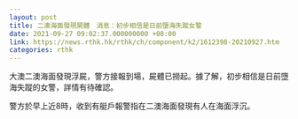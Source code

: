 ```yaml
---
layout: post
title: 二澳海面發現屍體　消息：初步相信是日前墮海失蹤女警
date: 2021-09-27 09:02:37.000000000 +08:00
link: https://news.rthk.hk/rthk/ch/component/k2/1612398-20210927.htm
categories: rthk
---
```


大澳二澳海面發現浮屍，警方接報到場，屍體已撈起。據了解，初步相信是日前墮海失蹤的女警，詳情有待確認。

警方於早上近8時，收到有艇戶報警指在二澳海面發現有人在海面浮沉。
